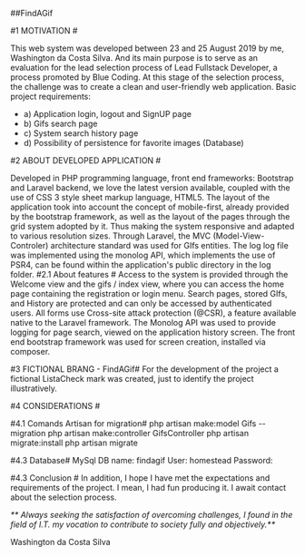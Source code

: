 ##FindAGif

#1 MOTIVATION #

This web system was developed between 23 and 25 August 2019 by me, Washington da Costa Silva. And its main purpose is to serve as an evaluation for the lead selection process of Lead Fullstack Developer, a process promoted by Blue Coding. At this stage of the selection process, the challenge was to create a clean and user-friendly web application.
Basic project requirements:
- a) Application login, logout and SignUP page
- b) Gifs search page
- c) System search history page
- d) Possibility of persistence for favorite images (Database)

#2 ABOUT DEVELOPED APPLICATION #

Developed in PHP programming language, front end frameworks: Bootstrap and Laravel backend, we love the latest version available, coupled with the use of CSS 3 style sheet markup language, HTML5. The layout of the application took into account the concept of mobile-first, already provided by the bootstrap framework, as well as the layout of the pages through the grid system adopted by it. Thus making the system responsive and adapted to various resolution sizes. Through Laravel, the MVC (Model-View-Controler) architecture standard was used for GIfs entities. The log log file was implemented using the monolog API, which implements the use of PSR4, can be found within the application's public directory in the log folder.
#2.1 About features #
Access to the system is provided through the Welcome view and the gifs / index view, where you can access the home page containing the registration or login menu.
Search pages, stored GIfs, and History are protected and can only be accessed by authenticated users.
All forms use Cross-site attack protection (@CSR), a feature available native to the Laravel framework.
The Monolog API was used to provide logging for page search, viewed on the application history screen.
The front end bootstrap framework was used for screen creation, installed via composer.

#3 FICTIONAL BRANG - FindAGif#
For the development of the project a fictional ListaCheck mark was created, just to identify the project illustratively.

#4 CONSIDERATIONS #

#4.1 Comands Artisan for migration#
php artisan make:model Gifs --migration
php artisan make:controller GifsController
php artisan migrate:install
php artisan migrate

#4.3 Database#
MySql
DB name: findagif
User: homestead
Password:

#4.3 Conclusion #
In addition, I hope I have met the expectations and requirements of the project. I mean, I had fun producing it. I await contact about the selection process.

_** Always seeking the satisfaction of overcoming challenges, I found in the field of I.T. my vocation to contribute to society fully and objectively.**_


<right>Washington da Costa Silva</right>
